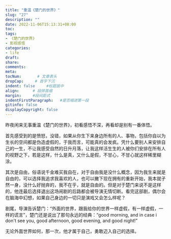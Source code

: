 ```yaml
---
title: "重温《楚门的世界》"
slug: "27"
description: ""
date: 2022-11-06T15:13:31+08:00
toc: 
tags: 
- 《楚门的世界》
- 影视感悟
categories:
- life
draft: 
share:
comments:
meta: 
tocNum:       # 文章表头
dropCap:     # 首字下沉
indent: false     #标题居中
align:      # 段排首缩
margin:     #段间距式
indentFirstParagraph:   #是否缩进第一段
gitinfo: false
displayCopyright: false
---
```


昨夜闲来无事重温《楚门的世界》，初看感悟不深，再看却是别有一番体悟。

首先感受到的是愤怒，没错，如果从你生下来身边所有的人、事物，包括你自以为生长的空间都是伪造虚假的，于我而言，可能真的会发疯。凭什么要别人来安排自己的一生，不让我感受自然的日升月落，让我这样活生生的人被你们安排在所有人的视野之下，若是这样，什么是真，又什么是假，不甘心，不甘心就这样稀里糊涂。

其次是自由，俗语说千金难买我自在，对于自由我是没什么概念，因为我生来就是自由的，可以选择我追求我喜欢的人，也可以撇下现在拥有的重新开始，我本就孑然一身，没什么好抛弃的，我不在乎，就是自由的。但是对于楚门来说不是这样的，他连最后选择退出这场闹剧的后路都会被导演无情切断。看完这部剧，偶尔会在脑海中幻想，如果自己身边的一切只是演戏又会怎么样呢？

剧尾，导演告诉楚门：“外面的世界，跟我给你的世界一样虚假，有一样虚假，一样的谎言”，楚门还是说出了那句永远的经典：“good morning, and in case i don't see you, good afternoon, good evening, and good night!”

无论外面世界如何，那一次，他才属于自己，勇敢迈入自己的选择。



